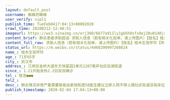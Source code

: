 ```yaml
---
layout: default_post
username: 蜘蛛的蛛蛛
user_verify: vipl1
publish_time: TueFeb0417:04:13+08002020
crawl_time: 20200212-12:40:51
imageurl: https://wx3.sinaimg.cn/orj360/6b77a911ly1gbkh8sfx8ej20u0140jsv.jpg,https://wx2.sinaimg.cn/orj360/6b77a911ly1gbkh8s7t1pj20u0140dhd.jpg
content_brief: 肺炎患者求助超话 求助人信息（若有相关化验单，请上传图片）【姓名】桂木生 张怀珍【年龄】71岁 65岁【所在城市】武汉市【所在小区、社区】江岸区金桥大道东方恒星园1单元1207 美庐社区后湖街道【患病时间】1.21开始发热 2.2日双双确诊【联系方式】桂浩 ●●●【其他紧急联系人】【 ...全文
content_full_raw: 求助人信息（若有相关化验单，请上传图片）【姓名】桂木生张怀珍【年龄】71岁65岁【所在城市】武汉市【所在小区、社区】江岸区金桥大道东方恒星园1单元1207美庐社区后湖街道【患病时间】1.21开始发热2.2日双双确诊【联系方式】桂浩●●●【其他紧急联系人】【病情描述】肺炎情况非常严重需要吸氧血氧饱和度58医生建议立即入院不停上报社区街道没有床位
status_url: https://m.weibo.cn/status/4468290997268824
name_: 桂木生张怀珍
age_: 71岁65岁
city_: 武汉市
address_: 江岸区金桥大道东方恒星园1单元1207美庐社区后湖街道
since_: 1.21开始发热2.2日双双确诊
tel_: 桂浩●●●
tel2_: 
desc_: 肺炎情况非常严重需要吸氧血氧饱和度58医生建议立即入院不停上报社区街道没有床位
publish_timestamp: 2020-02-04 17:04:13+08:00
---
```

